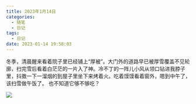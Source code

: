 ```yaml
---
title: 2023年1月14日
categories:
  - 随笔
  - 日记
tags:
  - 日记
date: 2023-01-14 19:58:03
---
```


冬季，清晨醒来看着院子里已经铺上“厚被”。大门外的道路早已被厚雪覆盖不见轮廓，扫完雪后看着白茫茫的一片入了神。冷不丁的一阵儿小风从领口钻进我脖子里，抖擞一下一溜烟的到屋子里坐下来烤着火。吃着馍馍看着窗外，嗯到中午了，该扫雪做午饭了。
也不知道它够不够吃？

![](http://blog.feizhufanfan.top:18088/minio/images/blog/20230225172217.png)